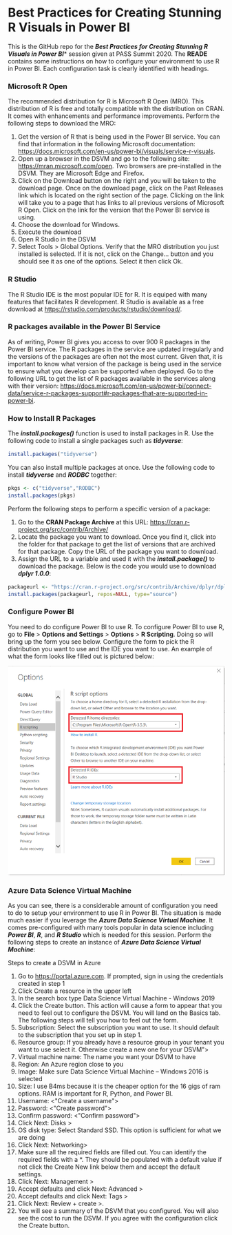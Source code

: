 # Best Practices for Creating Stunning R Visuals in Power BI

This is the GitHub repo for the ***Best Practices for Creating Stunning R Visuals in Power BI**** session given at PASS Summit 2020. The **READE** contains some instructions on how to configure your environment to use R in Power BI. Each configuration task is clearly identified with headings.

### Microsoft R Open
The recommended distribution for R is Microsoft R Open (MRO). This distribution of R is free and totally compatible with the distribution on CRAN. It comes with enhancements and performance improvements. Perform the following steps to download the MRO:
1.	Get the version of R that is being used in the Power BI service. You can find that information in the following Microsoft documentation:  https://docs.microsoft.com/en-us/power-bi/visuals/service-r-visuals. 
2.	Open up a browser in the DSVM and go to the following site:  https://mran.microsoft.com/open. Two browsers are pre-installed in the DSVM. They are Microsoft Edge and Firefox.
3.	Click on the Download button on the right and you will be taken to the download page. Once on the download page, click on the Past Releases link which is located on the right section of the page. Clicking on the link will take you to a page that has links to all previous versions of Microsoft R Open. Click on the link for the version that the Power BI service is using.
4.	Choose the download for Windows.
5.	Execute the download
6.	Open R Studio in the DSVM
7.	Select Tools > Global Options. Verify that the MRO distribution you just installed is selected. If it is not, click on the Change… button and you should see it as one of the options. Select it then click Ok.

### R Studio
The R Studio IDE is the most popular IDE for R. It is equiped with many features that facilitates R development. R Studio is available as a free download at https://rstudio.com/products/rstudio/download/. 

### R packages available in the Power BI Service
As of writing, Power BI gives you access to over 900 R packages in the Power BI service. The R packages in the service are updated irregularly and the versions of the packages are often not the most current. Given that, it is important to know what version of the package is being used in the service to ensure what you develop can be supported when deployed. Go to the following URL to get the list of R packages available in the services along with their version:  https://docs.microsoft.com/en-us/power-bi/connect-data/service-r-packages-support#r-packages-that-are-supported-in-power-bi.

### How to Install R Packages
The ***install.packages()*** function is used to install packages in R. Use the following code to install a single packages such as ***tidyverse***:
```R
install.packages("tidyverse")
```
You can also install multiple packages at once. Use the following code to install ***tidyverse*** and ***RODBC*** together:
```R
pkgs <- c("tidyverse","RODBC")
install.packages(pkgs)
```
Perform the following steps to perform a specific version of a package:

1.  Go to the **CRAN Package Archive** at this URL:  https://cran.r-project.org/src/contrib/Archive/
2.  Locate the package you want to download. Once you find it, click into the folder for that package to get the list of versions that are archived for that package. Copy the URL of the package you want to download.
3.  Assign the URL to a variable and used it with the ***install.package()*** to download the package. Below is the code you would use to download ***dplyr 1.0.0***:
```R
packageurl <- "https://cran.r-project.org/src/contrib/Archive/dplyr/dplyr_1.0.0.tar.gz"
install.packages(packageurl, repos=NULL, type="source")
```

### Configure Power BI
You need to do configure Power BI to use R. To configure Power BI to use R, go to **File** > **Options and Settings** > **Options** > **R Scripting**. Doing so will bring up the form you see below. Configure the form to pick the R distribution you want to use and the IDE you want to use. An example of what the form looks like filled out is pictured below: 

![PBI R Config](./Files/RConfig.png)

### Azure Data Science Virtual Machine
As you can see, there is a considerable amount of configuration you need to do to setup your environment to use R in Power BI. The situation is made much easier if you leverage the ***Azure Data Science Virtual Machine***. It comes pre-configured with many tools popular in data science including ***Power BI***, ***R***, and ***R Studio*** which is needed for this session. Perform the following steps to create an instance of ***Azure Data Science Virtual Machine***: 

Steps to create a DSVM in Azure
1.	Go to https://portal.azure.com. If prompted, sign in using the credentials created in step 1
2.	Click Create a resource in the upper left
3.	In the search box type Data Science Virtual Machine - Windows 2019
4.	Click the Create button. This action will cause a form to appear that you need to feel out to configure the DSVM. You will land on the Basics tab. The following steps will tell you how to feel out the form.
5.	Subscription: Select the subscription you want to use. It should default to the subscription that you set up in step 1.
6.	Resource group: If you already have a resource group in your tenant you want to use select it. Otherwise create a new one for your DSVM">
7.	Virtual machine name:  The name you want your DSVM to have
8.	Region: An Azure region close to you
9.	Image: Make sure Data Science Virtual Machine – Windows 2016 is selected
10.	Size: I use B4ms because it is the cheaper option for the 16 gigs of ram options. RAM is important for R, Python, and Power BI. 
11.	Username: <"Create a username">
12.	Password: <"Create password">
13.	Confirm password: <"Confirm password">
14.	Click Next: Disks >
15.	OS disk type: Select Standard SSD. This option is sufficient for what we are doing
16.	Click Next: Networking>
17.	Make sure all the required fields are filled out. You can identify the required fields with a *. They should be populated with a default value if not click the Create New link below them and accept the default settings.
18.	Click Next: Management >
19.	Accept defaults and click Next: Advanced >
20.	Accept defaults and click Next: Tags >
21.	Click Next: Review + create >.
22.	You will see a summary of the DSVM that you configured. You will also see the cost to run the DSVM. If you agree with the configuration click the Create button.
